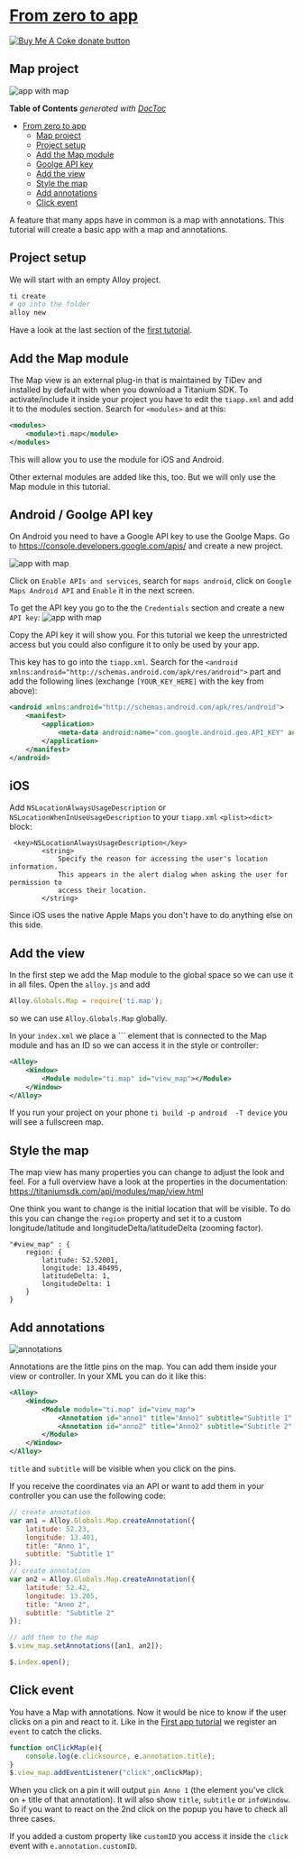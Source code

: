 # [From zero to app](https://fromzerotoapp.com)

<span class="badge-buymeacoffee"><a href="https://www.buymeacoffee.com/miga" title="donate"><img src="https://img.shields.io/badge/buy%20me%20a%20coke-donate-orange.svg" alt="Buy Me A Coke donate button" /></a></span>

## Map project
![app with map](images/map_intro.png)

<!-- START doctoc generated TOC please keep comment here to allow auto update -->
<!-- DON'T EDIT THIS SECTION, INSTEAD RE-RUN doctoc TO UPDATE -->
**Table of Contents**  *generated with [DocToc](https://github.com/thlorenz/doctoc)*

- [From zero to app](#from-zero-to-app)
  - [Map project](#map-project)
  - [Project setup](#project-setup)
  - [Add the Map module](#add-the-map-module)
  - [Goolge API key](#goolge-api-key)
  - [Add the view](#add-the-view)
  - [Style the map](#style-the-map)
  - [Add annotations](#add-annotations)
  - [Click event](#click-event)

<!-- END doctoc generated TOC please keep comment here to allow auto update -->

A feature that many apps have in common is a map with annotations. This tutorial will create a basic app with a map and annotations.

## Project setup

We will start with an empty Alloy project.
```bash
ti create
# go into the folder
alloy new
```
Have a look at the last section of the [first tutorial](./first_app.md#create-a-new---clean-project).

## Add the Map module

The Map view is an external plug-in that is maintained by TiDev and installed by default with when you download a Titanium SDK. To activate/include it inside your project you have to edit the `tiapp.xml` and add it to the modules section. Search for `<modules>` and at this:

```xml
<modules>
	<module>ti.map</module>
</modules>
```

This will allow you to use the module for iOS and Android.

Other external modules are added like this, too. But we will only use the Map module in this tutorial.

## Android / Goolge API key

On Android you need to have a Google API key to use the Goolge Maps. Go to https://console.developers.google.com/apis/ and create a new project.

![app with map](images/map_google1.png)

Click on `Enable APIs and services`, search for `maps android`, click on `Google Maps Android API` and `Enable` it in the next screen.

To get the API key you go to the the `Credentials` section and create a new `API key`:
![app with map](images/map_google2.png)

Copy the API key it will show you. For this tutorial we keep the unrestricted access but you could also configure it to only be used by your app.

This key has to go into the `tiapp.xml`. Search for the `<android xmlns:android="http://schemas.android.com/apk/res/android">` part and add the following lines (exchange `[YOUR_KEY_HERE]` with the key from above):

```xml
<android xmlns:android="http://schemas.android.com/apk/res/android">
	<manifest>
		<application>
			<meta-data android:name="com.google.android.geo.API_KEY" android:value="[YOUR_KEY_HERE]" />
		</application>
	</manifest>
</android>
```

## iOS

Add `NSLocationAlwaysUsageDescription` or `NSLocationWhenInUseUsageDescription` to your `tiapp.xml` `<plist><dict>` block:
```
 <key>NSLocationAlwaysUsageDescription</key>
        <string>
            Specify the reason for accessing the user's location information.
            This appears in the alert dialog when asking the user for permission to
            access their location.
        </string>
```
Since iOS uses the native Apple Maps you don't have to do anything else on this side.

## Add the view

In the first step we add the Map module to the global space so we can use it in all files. Open the `alloy.js` and add
```javascript
Alloy.Globals.Map = require('ti.map');
```
so we can use `Alloy.Globals.Map` globally.

In your `index.xml` we place a ``<Module>` element that is connected to the Map module and has an ID so we can access it in the style or controller:

```xml
<Alloy>
	<Window>
		<Module module="ti.map" id="view_map"></Module>
	</Window>
</Alloy>
```

If you run your project on your phone `ti build -p android  -T device` you will see a fullscreen map.

## Style the map
The map view has many properties you can change to adjust the look and feel. For a full overview have a look at the properties in the documentation: https://titaniumsdk.com/api/modules/map/view.html

One think you want to change is the initial location that will be visible. To do this you can change the `region` property and set it to a custom longitude/latitude and longitudeDelta/latitudeDelta (zooming factor).

```
"#view_map" : {
	region: {
		latitude: 52.52001,
		longitude: 13.40495,
		latitudeDelta: 1,
		longitudeDelta: 1
	}
}
```

## Add annotations

![annotations](images/map_anno.png)

Annotations are the little pins on the map. You can add them inside your view or controller. In your XML you can do it like this:

```xml
<Alloy>
	<Window>
		<Module module="ti.map" id="view_map">
			<Annotation id="anno1" title="Anno1" subtitle="Subtitle 1" latitude="52.23" longitude="13.401"/>
			<Annotation id="anno2" title="Anno2" subtitle="Subtitle 2" latitude="52.42" longitude="13.205"/>
		</Module>
	</Window>
</Alloy>
```
`title` and `subtitle` will be visible when you click on the pins.

If you receive the coordinates via an API or want to add them in your controller you can use the following code:

```javascript
// create annotation
var an1 = Alloy.Globals.Map.createAnnotation({
	latitude: 52.23,
	longitude: 13.401,
	title: "Anno 1",
	subtitle: "Subtitle 1"
});
// create annotation
var an2 = Alloy.Globals.Map.createAnnotation({
	latitude: 52.42,
	longitude: 13.205,
	title: "Anno 2",
	subtitle: "Subtitle 2"
});

// add them to the map
$.view_map.setAnnotations([an1, an2]);

$.index.open();

```

## Click event

You have a Map with annotations. Now it would be nice to know if the user clicks on a pin and react to it. Like in the [First app tutorial](./first_app.md) we register an `event` to catch the clicks.

```javascript
function onClickMap(e){
	console.log(e.clicksource, e.annotation.title);
}
$.view_map.addEventListener("click",onClickMap);
```
When you click on a pin it will output `pin Anno 1` (the element you've click on + title of that annotation). It will also show `title`, `subtitle` or `infoWindow`. So if you want to react on the 2nd click on the popup you have to check all three cases.

If you added a custom property like `customID` you access it inside the `click` event with `e.annotation.customID`.
